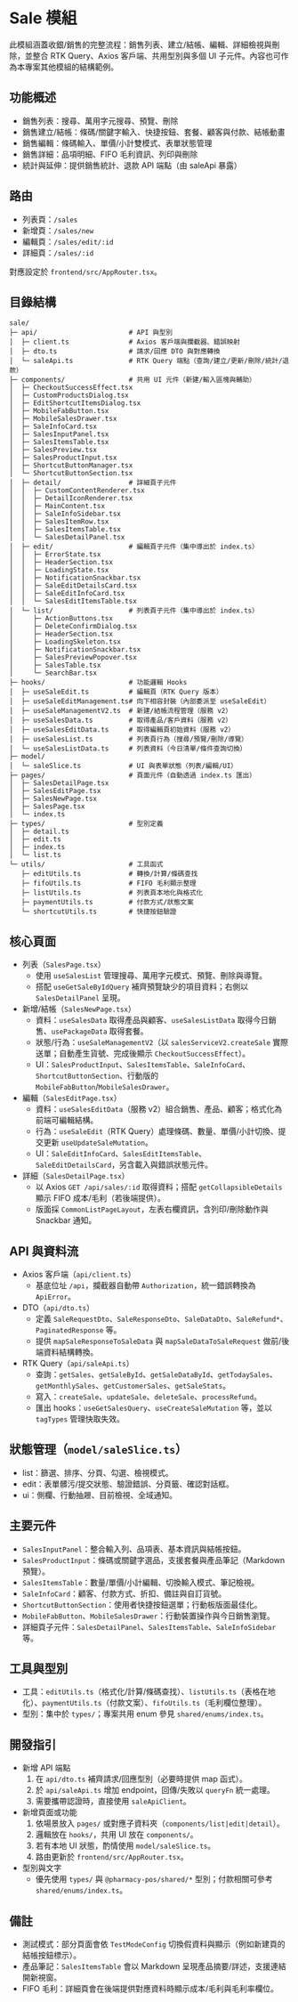 # Sale 模組

此模組涵蓋收銀/銷售的完整流程：銷售列表、建立/結帳、編輯、詳細檢視與刪除，並整合 RTK Query、Axios 客戶端、共用型別與多個 UI 子元件。內容也可作為本專案其他模組的結構範例。

## 功能概述

- 銷售列表：搜尋、萬用字元搜尋、預覽、刪除
- 銷售建立/結帳：條碼/關鍵字輸入、快捷按鈕、套餐、顧客與付款、結帳動畫
- 銷售編輯：條碼輸入、單價/小計雙模式、表單狀態管理
- 銷售詳細：品項明細、FIFO 毛利資訊、列印與刪除
- 統計與延伸：提供銷售統計、退款 API 端點（由 saleApi 暴露）

## 路由

- 列表頁：`/sales`
- 新增頁：`/sales/new`
- 編輯頁：`/sales/edit/:id`
- 詳細頁：`/sales/:id`

對應設定於 `frontend/src/AppRouter.tsx`。

## 目錄結構

```
sale/
├─ api/                       # API 與型別
│  ├─ client.ts               # Axios 客戶端與攔截器、錯誤映射
│  ├─ dto.ts                  # 請求/回應 DTO 與對應轉換
│  └─ saleApi.ts              # RTK Query 端點（查詢/建立/更新/刪除/統計/退款）
├─ components/                # 共用 UI 元件（新建/輸入區塊與輔助）
│  ├─ CheckoutSuccessEffect.tsx
│  ├─ CustomProductsDialog.tsx
│  ├─ EditShortcutItemsDialog.tsx
│  ├─ MobileFabButton.tsx
│  ├─ MobileSalesDrawer.tsx
│  ├─ SaleInfoCard.tsx
│  ├─ SalesInputPanel.tsx
│  ├─ SalesItemsTable.tsx
│  ├─ SalesPreview.tsx
│  ├─ SalesProductInput.tsx
│  ├─ ShortcutButtonManager.tsx
│  └─ ShortcutButtonSection.tsx
│  ├─ detail/                 # 詳細頁子元件
│  │  ├─ CustomContentRenderer.tsx
│  │  ├─ DetailIconRenderer.tsx
│  │  ├─ MainContent.tsx
│  │  ├─ SaleInfoSidebar.tsx
│  │  ├─ SalesItemRow.tsx
│  │  ├─ SalesItemsTable.tsx
│  │  └─ SalesDetailPanel.tsx
│  ├─ edit/                   # 編輯頁子元件（集中導出於 index.ts）
│  │  ├─ ErrorState.tsx
│  │  ├─ HeaderSection.tsx
│  │  ├─ LoadingState.tsx
│  │  ├─ NotificationSnackbar.tsx
│  │  ├─ SaleEditDetailsCard.tsx
│  │  ├─ SaleEditInfoCard.tsx
│  │  └─ SalesEditItemsTable.tsx
│  └─ list/                   # 列表頁子元件（集中導出於 index.ts）
│     ├─ ActionButtons.tsx
│     ├─ DeleteConfirmDialog.tsx
│     ├─ HeaderSection.tsx
│     ├─ LoadingSkeleton.tsx
│     ├─ NotificationSnackbar.tsx
│     ├─ SalesPreviewPopover.tsx
│     ├─ SalesTable.tsx
│     └─ SearchBar.tsx
├─ hooks/                     # 功能邏輯 Hooks
│  ├─ useSaleEdit.ts          # 編輯頁（RTK Query 版本）
│  ├─ useSaleEditManagement.ts# 向下相容封裝（內部委派至 useSaleEdit）
│  ├─ useSaleManagementV2.ts  # 新建/結帳流程管理（服務 v2）
│  ├─ useSalesData.ts         # 取得產品/客戶資料（服務 v2）
│  ├─ useSalesEditData.ts     # 取得編輯頁初始資料（服務 v2）
│  ├─ useSalesList.ts         # 列表頁行為（搜尋/預覽/刪除/導覽）
│  └─ useSalesListData.ts     # 列表資料（今日清單/條件查詢切換）
├─ model/
│  └─ saleSlice.ts            # UI 與表單狀態（列表/編輯/UI）
├─ pages/                     # 頁面元件（自動透過 index.ts 匯出）
│  ├─ SalesDetailPage.tsx
│  ├─ SalesEditPage.tsx
│  ├─ SalesNewPage.tsx
│  ├─ SalesPage.tsx
│  └─ index.ts
├─ types/                     # 型別定義
│  ├─ detail.ts
│  ├─ edit.ts
│  ├─ index.ts
│  └─ list.ts
└─ utils/                     # 工具函式
   ├─ editUtils.ts            # 轉換/計算/條碼查找
   ├─ fifoUtils.ts            # FIFO 毛利顯示整理
   ├─ listUtils.ts            # 列表頁本地化與格式化
   ├─ paymentUtils.ts         # 付款方式/狀態文案
   └─ shortcutUtils.ts        # 快捷按鈕驗證
```

## 核心頁面

- 列表（`SalesPage.tsx`）
  - 使用 `useSalesList` 管理搜尋、萬用字元模式、預覽、刪除與導覽。
  - 搭配 `useGetSaleByIdQuery` 補齊預覽缺少的項目資料；右側以 `SalesDetailPanel` 呈現。
- 新增/結帳（`SalesNewPage.tsx`）
  - 資料：`useSalesData` 取得產品與顧客、`useSalesListData` 取得今日銷售、`usePackageData` 取得套餐。
  - 狀態/行為：`useSaleManagementV2`（以 `salesServiceV2.createSale` 實際送單；自動產生貨號、完成後顯示 `CheckoutSuccessEffect`）。
  - UI：`SalesProductInput`、`SalesItemsTable`、`SaleInfoCard`、`ShortcutButtonSection`、行動版的 `MobileFabButton`/`MobileSalesDrawer`。
- 編輯（`SalesEditPage.tsx`）
  - 資料：`useSalesEditData`（服務 v2）組合銷售、產品、顧客；格式化為前端可編輯結構。
  - 行為：`useSaleEdit`（RTK Query）處理條碼、數量、單價/小計切換、提交更新 `useUpdateSaleMutation`。
  - UI：`SaleEditInfoCard`、`SalesEditItemsTable`、`SaleEditDetailsCard`，另含載入與錯誤狀態元件。
- 詳細（`SalesDetailPage.tsx`）
  - 以 Axios `GET /api/sales/:id` 取得資料；搭配 `getCollapsibleDetails` 顯示 FIFO 成本/毛利（若後端提供）。
  - 版面採 `CommonListPageLayout`，左表右欄資訊，含列印/刪除動作與 Snackbar 通知。

## API 與資料流

- Axios 客戶端（`api/client.ts`）
  - 基底位址 `/api`，攔截器自動帶 `Authorization`，統一錯誤轉換為 `ApiError`。
- DTO（`api/dto.ts`）
  - 定義 `SaleRequestDto`、`SaleResponseDto`、`SaleDataDto`、`SaleRefund*`、`PaginatedResponse` 等。
  - 提供 `mapSaleResponseToSaleData` 與 `mapSaleDataToSaleRequest` 做前/後端資料結構轉換。
- RTK Query（`api/saleApi.ts`）
  - 查詢：`getSales`、`getSaleById`、`getSaleDataById`、`getTodaySales`、`getMonthlySales`、`getCustomerSales`、`getSaleStats`。
  - 寫入：`createSale`、`updateSale`、`deleteSale`、`processRefund`。
  - 匯出 hooks：`useGetSalesQuery`、`useCreateSaleMutation` 等，並以 `tagTypes` 管理快取失效。

## 狀態管理（`model/saleSlice.ts`）

- list：篩選、排序、分頁、勾選、檢視模式。
- edit：表單髒污/提交狀態、驗證錯誤、分頁籤、確認對話框。
- ui：側欄、行動抽屜、目前檢視、全域通知。

## 主要元件

- `SalesInputPanel`：整合輸入列、品項表、基本資訊與結帳按鈕。
- `SalesProductInput`：條碼或關鍵字選品，支援套餐與產品筆記（Markdown 預覽）。
- `SalesItemsTable`：數量/單價/小計編輯、切換輸入模式、筆記檢視。
- `SaleInfoCard`：顧客、付款方式、折扣、備註與自訂貨號。
- `ShortcutButtonSection`：使用者快捷按鈕選單；行動板版面最佳化。
- `MobileFabButton`、`MobileSalesDrawer`：行動裝置操作與今日銷售瀏覽。
- 詳細頁子元件：`SalesDetailPanel`、`SalesItemsTable`、`SaleInfoSidebar` 等。

## 工具與型別

- 工具：`editUtils.ts`（格式化/計算/條碼查找）、`listUtils.ts`（表格在地化）、`paymentUtils.ts`（付款文案）、`fifoUtils.ts`（毛利欄位整理）。
- 型別：集中於 `types/`；專案共用 enum 參見 `shared/enums/index.ts`。

## 開發指引

- 新增 API 端點
  1) 在 `api/dto.ts` 補齊請求/回應型別（必要時提供 map 函式）。
  2) 於 `api/saleApi.ts` 增加 endpoint，回傳/失敗以 `queryFn` 統一處理。
  3) 需要攜帶認證時，直接使用 `saleApiClient`。
- 新增頁面或功能
  1) 依場景放入 `pages/` 或對應子資料夾（`components/list|edit|detail`）。
  2) 邏輯放在 `hooks/`，共用 UI 放在 `components/`。
  3) 若有本地 UI 狀態，酌情使用 `model/saleSlice.ts`。
  4) 路由更新於 `frontend/src/AppRouter.tsx`。
- 型別與文字
  - 優先使用 `types/` 與 `@pharmacy-pos/shared/*` 型別；付款相關可參考 `shared/enums/index.ts`。

## 備註

- 測試模式：部分頁面會依 `TestModeConfig` 切換假資料與顯示（例如新建頁的結帳按鈕標示）。
- 產品筆記：`SalesItemsTable` 會以 Markdown 呈現產品摘要/詳述，支援連結開新視窗。
- FIFO 毛利：詳細頁會在後端提供對應資料時顯示成本/毛利與毛利率欄位。

